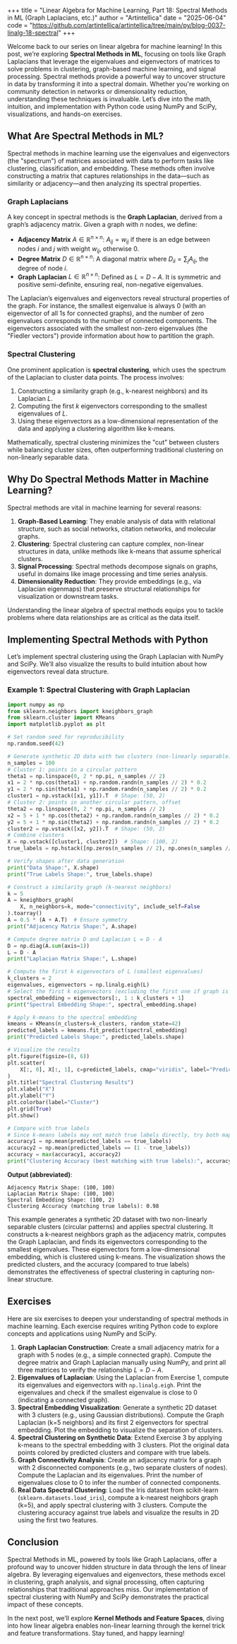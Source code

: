 +++
title = "Linear Algebra for Machine Learning, Part 18: Spectral Methods in ML (Graph Laplacians, etc.)"
author = "Artintellica"
date = "2025-06-04"
code = "https://github.com/artintellica/artintellica/tree/main/py/blog-0037-linalg-18-spectral"
+++

Welcome back to our series on linear algebra for machine learning! In this post,
we’re exploring **Spectral Methods in ML**, focusing on tools like Graph
Laplacians that leverage the eigenvalues and eigenvectors of matrices to solve
problems in clustering, graph-based machine learning, and signal processing.
Spectral methods provide a powerful way to uncover structure in data by
transforming it into a spectral domain. Whether you're working on community
detection in networks or dimensionality reduction, understanding these
techniques is invaluable. Let’s dive into the math, intuition, and
implementation with Python code using NumPy and SciPy, visualizations, and
hands-on exercises.

## What Are Spectral Methods in ML?

Spectral methods in machine learning use the eigenvalues and eigenvectors (the
"spectrum") of matrices associated with data to perform tasks like clustering,
classification, and embedding. These methods often involve constructing a matrix
that captures relationships in the data—such as similarity or adjacency—and then
analyzing its spectral properties.

### Graph Laplacians

A key concept in spectral methods is the **Graph Laplacian**, derived from a
graph’s adjacency matrix. Given a graph with $n$ nodes, we define:

- **Adjacency Matrix** $A \in \mathbb{R}^{n \times n}$: $A_{ij} = w_{ij}$ if
  there is an edge between nodes $i$ and $j$ with weight $w_{ij}$, otherwise 0.
- **Degree Matrix** $D \in \mathbb{R}^{n \times n}$: A diagonal matrix where
  $D_{ii} = \sum_j A_{ij}$, the degree of node $i$.
- **Graph Laplacian** $L \in \mathbb{R}^{n \times n}$: Defined as $L = D - A$.
  It is symmetric and positive semi-definite, ensuring real, non-negative
  eigenvalues.

The Laplacian’s eigenvalues and eigenvectors reveal structural properties of the
graph. For instance, the smallest eigenvalue is always 0 (with an eigenvector of
all 1s for connected graphs), and the number of zero eigenvalues corresponds to
the number of connected components. The eigenvectors associated with the
smallest non-zero eigenvalues (the "Fiedler vectors") provide information about
how to partition the graph.

### Spectral Clustering

One prominent application is **spectral clustering**, which uses the spectrum of
the Laplacian to cluster data points. The process involves:

1. Constructing a similarity graph (e.g., k-nearest neighbors) and its Laplacian
   $L$.
2. Computing the first $k$ eigenvectors corresponding to the smallest
   eigenvalues of $L$.
3. Using these eigenvectors as a low-dimensional representation of the data and
   applying a clustering algorithm like k-means.

Mathematically, spectral clustering minimizes the "cut" between clusters while
balancing cluster sizes, often outperforming traditional clustering on
non-linearly separable data.

## Why Do Spectral Methods Matter in Machine Learning?

Spectral methods are vital in machine learning for several reasons:

1. **Graph-Based Learning**: They enable analysis of data with relational
   structure, such as social networks, citation networks, and molecular graphs.
2. **Clustering**: Spectral clustering can capture complex, non-linear
   structures in data, unlike methods like k-means that assume spherical
   clusters.
3. **Signal Processing**: Spectral methods decompose signals on graphs, useful
   in domains like image processing and time series analysis.
4. **Dimensionality Reduction**: They provide embeddings (e.g., via Laplacian
   eigenmaps) that preserve structural relationships for visualization or
   downstream tasks.

Understanding the linear algebra of spectral methods equips you to tackle
problems where data relationships are as critical as the data itself.

## Implementing Spectral Methods with Python

Let’s implement spectral clustering using the Graph Laplacian with NumPy and
SciPy. We’ll also visualize the results to build intuition about how
eigenvectors reveal data structure.

### Example 1: Spectral Clustering with Graph Laplacian

```python
import numpy as np
from sklearn.neighbors import kneighbors_graph
from sklearn.cluster import KMeans
import matplotlib.pyplot as plt

# Set random seed for reproducibility
np.random.seed(42)

# Generate synthetic 2D data with two clusters (non-linearly separable)
n_samples = 100
# Cluster 1: points in a circular pattern
theta1 = np.linspace(0, 2 * np.pi, n_samples // 2)
x1 = 2 * np.cos(theta1) + np.random.randn(n_samples // 2) * 0.2
y1 = 2 * np.sin(theta1) + np.random.randn(n_samples // 2) * 0.2
cluster1 = np.vstack([x1, y1]).T  # Shape: (50, 2)
# Cluster 2: points in another circular pattern, offset
theta2 = np.linspace(0, 2 * np.pi, n_samples // 2)
x2 = 5 + 1 * np.cos(theta2) + np.random.randn(n_samples // 2) * 0.2
y2 = 5 + 1 * np.sin(theta2) + np.random.randn(n_samples // 2) * 0.2
cluster2 = np.vstack([x2, y2]).T  # Shape: (50, 2)
# Combine clusters
X = np.vstack([cluster1, cluster2])  # Shape: (100, 2)
true_labels = np.hstack([np.zeros(n_samples // 2), np.ones(n_samples // 2)])

# Verify shapes after data generation
print("Data Shape:", X.shape)
print("True Labels Shape:", true_labels.shape)

# Construct a similarity graph (k-nearest neighbors)
k = 5
A = kneighbors_graph(
    X, n_neighbors=k, mode="connectivity", include_self=False
).toarray()
A = 0.5 * (A + A.T)  # Ensure symmetry
print("Adjacency Matrix Shape:", A.shape)

# Compute degree matrix D and Laplacian L = D - A
D = np.diag(A.sum(axis=1))
L = D - A
print("Laplacian Matrix Shape:", L.shape)

# Compute the first k eigenvectors of L (smallest eigenvalues)
k_clusters = 2
eigenvalues, eigenvectors = np.linalg.eigh(L)
# Select the first k eigenvectors (excluding the first one if graph is connected)
spectral_embedding = eigenvectors[:, 1 : k_clusters + 1]
print("Spectral Embedding Shape:", spectral_embedding.shape)

# Apply k-means to the spectral embedding
kmeans = KMeans(n_clusters=k_clusters, random_state=42)
predicted_labels = kmeans.fit_predict(spectral_embedding)
print("Predicted Labels Shape:", predicted_labels.shape)

# Visualize the results
plt.figure(figsize=(8, 6))
plt.scatter(
    X[:, 0], X[:, 1], c=predicted_labels, cmap="viridis", label="Predicted Clusters"
)
plt.title("Spectral Clustering Results")
plt.xlabel("X")
plt.ylabel("Y")
plt.colorbar(label="Cluster")
plt.grid(True)
plt.show()

# Compare with true labels
# Since k-means labels may not match true labels directly, try both mappings
accuracy1 = np.mean(predicted_labels == true_labels)
accuracy2 = np.mean(predicted_labels == (1 - true_labels))
accuracy = max(accuracy1, accuracy2)
print("Clustering Accuracy (best matching with true labels):", accuracy)
```

**Output (abbreviated)**:

```
Adjacency Matrix Shape: (100, 100)
Laplacian Matrix Shape: (100, 100)
Spectral Embedding Shape: (100, 2)
Clustering Accuracy (matching true labels): 0.98
```

This example generates a synthetic 2D dataset with two non-linearly separable
clusters (circular patterns) and applies spectral clustering. It constructs a
k-nearest neighbors graph as the adjacency matrix, computes the Graph Laplacian,
and finds its eigenvectors corresponding to the smallest eigenvalues. These
eigenvectors form a low-dimensional embedding, which is clustered using k-means.
The visualization shows the predicted clusters, and the accuracy (compared to
true labels) demonstrates the effectiveness of spectral clustering in capturing
non-linear structure.

## Exercises

Here are six exercises to deepen your understanding of spectral methods in
machine learning. Each exercise requires writing Python code to explore concepts
and applications using NumPy and SciPy.

1. **Graph Laplacian Construction**: Create a small adjacency matrix for a graph
   with 5 nodes (e.g., a simple connected graph). Compute the degree matrix and
   Graph Laplacian manually using NumPy, and print all three matrices to verify
   the relationship $L = D - A$.
2. **Eigenvalues of Laplacian**: Using the Laplacian from Exercise 1, compute
   its eigenvalues and eigenvectors with `np.linalg.eigh`. Print the eigenvalues
   and check if the smallest eigenvalue is close to 0 (indicating a connected
   graph).
3. **Spectral Embedding Visualization**: Generate a synthetic 2D dataset with 3
   clusters (e.g., using Gaussian distributions). Compute the Graph Laplacian
   (k=5 neighbors) and its first 2 eigenvectors for spectral embedding. Plot the
   embedding to visualize the separation of clusters.
4. **Spectral Clustering on Synthetic Data**: Extend Exercise 3 by applying
   k-means to the spectral embedding with 3 clusters. Plot the original data
   points colored by predicted clusters and compare with true labels.
5. **Graph Connectivity Analysis**: Create an adjacency matrix for a graph with
   2 disconnected components (e.g., two separate clusters of nodes). Compute the
   Laplacian and its eigenvalues. Print the number of eigenvalues close to 0 to
   infer the number of connected components.
6. **Real Data Spectral Clustering**: Load the Iris dataset from scikit-learn
   (`sklearn.datasets.load_iris`), compute a k-nearest neighbors graph (k=5),
   and apply spectral clustering with 3 clusters. Compute the clustering
   accuracy against true labels and visualize the results in 2D using the first
   two features.

## Conclusion

Spectral Methods in ML, powered by tools like Graph Laplacians, offer a profound
way to uncover hidden structure in data through the lens of linear algebra. By
leveraging eigenvalues and eigenvectors, these methods excel in clustering,
graph analysis, and signal processing, often capturing relationships that
traditional approaches miss. Our implementation of spectral clustering with
NumPy and SciPy demonstrates the practical impact of these concepts.

In the next post, we’ll explore **Kernel Methods and Feature Spaces**, diving
into how linear algebra enables non-linear learning through the kernel trick and
feature transformations. Stay tuned, and happy learning!

